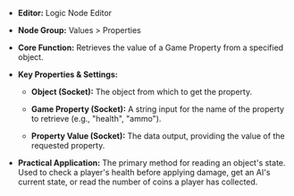 - **Editor:** Logic Node Editor
    
- **Node Group:** Values > Properties
    
- **Core Function:** Retrieves the value of a Game Property from a specified object.
    
- **Key Properties & Settings:**
    
    - **Object (Socket):** The object from which to get the property.
        
    - **Game Property (Socket):** A string input for the name of the property to retrieve (e.g., "health", "ammo").
        
    - **Property Value (Socket):** The data output, providing the value of the requested property.
        
- **Practical Application:** The primary method for reading an object's state. Used to check a player's health before applying damage, get an AI's current state, or read the number of coins a player has collected.